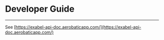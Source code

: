 # Developer Guide
-----------------

See [https://exabel-api-doc.aerobaticapp.com/](https://exabel-api-doc.aerobaticapp.com/)
